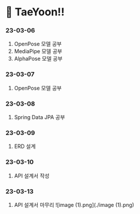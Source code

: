 # :pushpin: TaeYoon!!

### 23-03-06
1. OpenPose 모델 공부
2. MediaPipe 모델 공부
3. AlphaPose 모델 공부

### 23-03-07
1. OpenPose 모델 공부

### 23-03-08
1. Spring Data JPA 공부

### 23-03-09
1. ERD 설계

### 23-03-10
1. API 설계서 작성

### 23-03-13
1. API 설계서 마무리
![image (1).png](./image (1).png)
